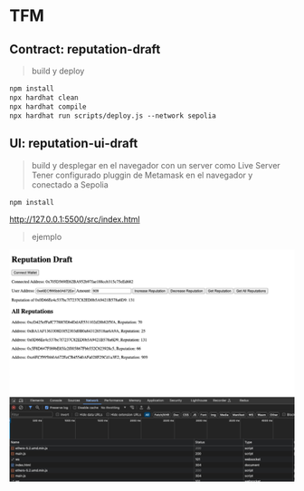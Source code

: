 # TFM

## Contract: reputation-draft
> build y deploy
```
npm install
npx hardhat clean
npx hardhat compile
npx hardhat run scripts/deploy.js --network sepolia
```

## UI: reputation-ui-draft
> build y desplegar en el navegador con un server como Live Server
> Tener configurado pluggin de Metamask en el navegador y conectado a Sepolia
```
npm install

```
http://127.0.0.1:5500/src/index.html

> ejemplo

![Draft UI](/images/picture.jpg)
